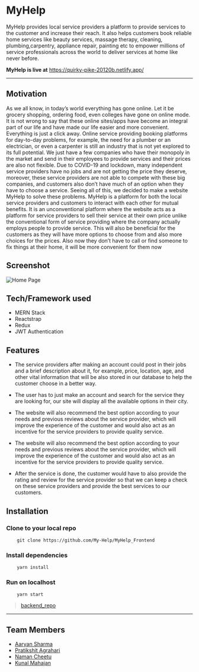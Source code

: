 # MyHelp

MyHelp provides local service providers a platform to provide services to the customer and increase their reach. It also helps customers book reliable home services like beauty services, massage therapy, cleaning, plumbing,carpentry, appliance repair, painting etc to empower millions of service professionals across the world to deliver services at home like never before.


 **MyHelp is live at** https://quirky-pike-20120b.netlify.app/ 
***

## Motivation

As we all know, in today’s world everything has gone online. Let it be grocery shopping,
ordering food, even colleges have gone on online mode. It is not wrong to say that
these online sites/apps have become an integral part of our life and have made our life
easier and more convenient. Everything is just a click away.
Online service providing booking platforms for day-to-day problems, for example, the
need for a plumber or an electrician, or even a carpenter is still an industry that is not
yet explored to its full potential. We just have a few companies who have their monopoly
in the market and send in their employees to provide services and their prices are also
not flexible. Due to COVID-19 and lockdown, many independent service providers have
no jobs and are not getting the price they deserve, moreover, these service providers
are not able to compete with these big companies, and customers also don’t have much
of an option when they have to choose a service.
Seeing all of this, we decided to make a website MyHelp to solve these problems.
MyHelp is a platform for both the local service providers and customers to interact with
each other for mutual benefits. It is an unconventional platform where the website acts
as a platform for service providers to sell their service at their own price unlike the
conventional form of service providing where the company actually employs people to
provide service. This will also be beneficial for the customers as they will have more
options to choose from and also more choices for the prices. Also now they don’t have
to call or find someone to fix things at their home, it will be more convenient for them
now

## Screenshot

![Home Page](https://github.com/My-Help/MyHelp_Frontend/blob/master/public/images/screencapture-localhost-3001-home-2021-05-05-14_16_49.png)

## Tech/Framework used

- MERN Stack
- Reactstrap
- Redux
- JWT Authentication

## Features

- The service providers after making an account could post in their jobs and a brief
description about it, for example, price, location, age, and other vital information
that will be also stored in our database to help the customer choose in a better
way.

- The user has to just make an account and search for the service they are looking
for, our site will display all the available options in their city.

- The website will also recommend the best option according to your needs and
previous reviews about the service provider, which will improve the experience of
the customer and would also act as an incentive for the service providers to
provide quality service.

- The website will also recommend the best option according to your needs and
previous reviews about the service provider, which will improve the experience of
the customer and would also act as an incentive for the service providers to
provide quality service.

- After the service is done, the customer would have to also provide the rating and
review for the service provider so that we can keep a check on these service
providers and provide the best services to our customers.


## Installation

### Clone to your local repo

```
    git clone https://github.com/My-Help/MyHelp_Frontend
```

### Install dependencies

```
    yarn install
```

### Run on localhost

```
    yarn start
```
> [backend_repo](https://github.com/My-Help/MyHelp_Backend)
***
 

## Team Members

- [Aaryan Sharma](https://github.com/Aaryan8751)
- [Pratikshit Agrahari](https://github.com/Pratikshit09)
- [Naman Cheetu](https://github.com/namancheetu)
- [Kunal Mahajan](https://github.com/kunalmahajan12)

